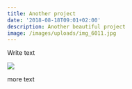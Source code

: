 ```yaml
---
title: Another project
date: '2018-08-18T09:01+02:00'
description: Another beautiful project
image: /images/uploads/img_6011.jpg
---
```



Write text

![](/images/uploads/img_6020.jpg)

more text
